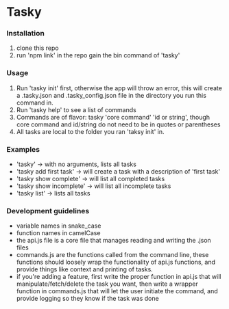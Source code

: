 # Tasky

### Installation
1. clone this repo
2. run 'npm link' in the repo gain the bin command of 'tasky'

### Usage
1. Run 'tasky init' first, otherwise the app will throw an error, this will create a .tasky.json and .tasky_config.json file in the directory you run this command in.
2. Run 'tasky help' to see a list of commands
3. Commands are of flavor: tasky 'core command' 'id or string', though core command and id/string do not need to be in quotes or parentheses
4. All tasks are local to the folder you ran 'taksy init' in.

### Examples
- 'tasky' -> with no arguments, lists all tasks
- 'tasky add first task' -> will create a task with a description of 'first task'
- 'tasky show complete' -> will list all completed tasks
- 'tasky show incomplete' -> will list all incomplete tasks
- 'tasky list' -> lists all tasks

### Development guidelines
- variable names in snake_case
- function names in camelCase
- the api.js file is a core file that manages reading and writing the .json files
- commands.js are the functions called from the command line, these functions should loosely wrap the functionality of api.js functions, and provide things like context and printing of tasks. 
- if you're adding a feature, first write the proper function in api.js that will manipulate/fetch/delete the task you want, then write a wrapper function in commands.js that will let the user initiate the command, and provide logging so they know if the task was done